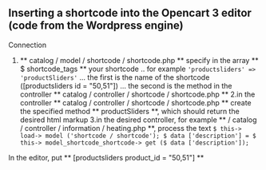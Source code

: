 ## Inserting a shortcode into the Opencart 3 editor (code from the Wordpress engine)
Connection
1. ** catalog / model / shortcode / shortcode.php ** specify in the array ** $ shortcode_tags ** your shortcode .. for example `` 'productsliders' => 'productSliders' `` ... the first is the name of the shortcode ([productsliders id = "50,51"]) ... the second is the method in the controller ** catalog / controller / shortcode / shortcode.php **
2.in the controller ** catalog / controller / shortcode / shortcode.php ** create the specified method ** productSliders **, which should return the desired html markup
3.in the desired controller, for example ** / catalog / controller / information / heating.php **, process the text `` $ this-> load-> model ('shortcode / shortcode');
                                                                                                                           $ data ['description'] = $ this-> model_shortcode_shortcode-> get ($ data ['description']); ``

In the editor, put ** [productsliders product_id = "50,51"] ** 
